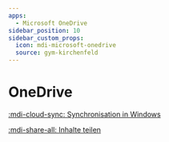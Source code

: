 ```yaml
---
apps:
  - Microsoft OneDrive
sidebar_position: 10
sidebar_custom_props:
  icon: mdi-microsoft-onedrive
  source: gym-kirchenfeld
---
```


# OneDrive



[:mdi-cloud-sync: Synchronisation in Windows](sync/)

[:mdi-share-all: Inhalte teilen](teilen/)




